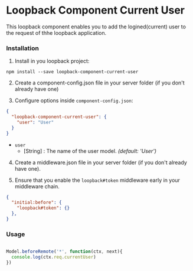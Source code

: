 # Loopback Component Current User

This loopback component enables you to add the logined(current) user to the request of thhe loopback application.

### Installation

1. Install in you loopback project:

  `npm install --save loopback-component-current-user`

2. Create a component-config.json file in your server folder (if you don't already have one)

3. Configure options inside `component-config.json`:

  ```json
  {
    "loopback-component-current-user": {
      "user": "User"
    }
  }
  ```
  - `user`
    * [String] : The name of the user model. *(default: 'User')*


4. Create a middleware.json file in your server folder (if you don't already have one).

5. Ensure that you enable the `loopback#token` middleware early in your middleware chain.

  ```json
  {
    "initial:before": {
      "loopback#token": {}
    },
  }
  ```

### Usage

```js

Model.beforeRemote('*', function(ctx, next){
  console.log(ctx.req.currentUser)
})

```


